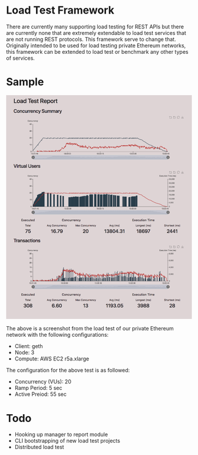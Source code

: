 # Load Test Framework

There are currently many supporting load testing for REST APIs but there are currently none that are extremely extendable to load test services that are not running REST protocols. This framework serve to change that. Originally intended to be used for load testing private Ethereum networks, this framework can be extended to load test or benchmark any other types of services.

# Sample

![Sample Report](./static/sample-report.png)

The above is a screenshot from the load test of our private Ethereum network with the following configurations:

- Client: geth
- Node: 3
- Compute: AWS EC2 r5a.xlarge

The configuration for the above test is as followed:

- Concurrency (VUs): 20
- Ramp Period: 5 sec
- Active Preiod: 55 sec

# Todo

- Hooking up manager to report module
- CLI bootstrapping of new load test projects
- Distributed load test